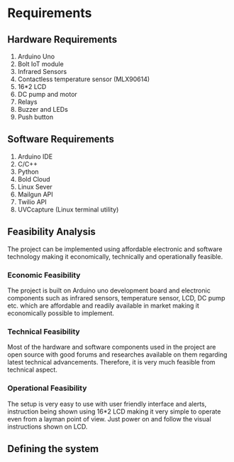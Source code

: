 # Requirements

## Hardware Requirements
1. Arduino Uno
2. Bolt IoT module
3. Infrared Sensors
4. Contactless temperature sensor (MLX90614)
5. 16*2 LCD
6. DC pump and motor
7. Relays
8. Buzzer and LEDs
9. Push button

## Software Requirements
1. Arduino IDE
2. C/C++
3. Python
4. Bold Cloud
5. Linux Sever
6. Mailgun API
7. Twilio API
8. UVCcapture (Linux terminal utility)


## Feasibility Analysis
The project can be implemented using affordable electronic and software technology making it economically, technically and operationally feasible.

### Economic Feasibility
The project is built on Arduino uno development board and electronic components such as infrared sensors, temperature sensor, LCD, DC pump etc. which are affordable and readily available in market making it economically possible to implement.

### Technical Feasibility
Most of the hardware and software components used in the project are open source with good forums and researches available on them regarding latest technical advancements. Therefore, it is very much feasible from technical aspect.

### Operational Feasibility
The setup is very easy to use with user friendly interface and alerts, instruction being shown using 16*2 LCD making it very simple to operate even from a layman point of view. Just power on and follow the visual instructions shown on LCD.


## Defining the system

